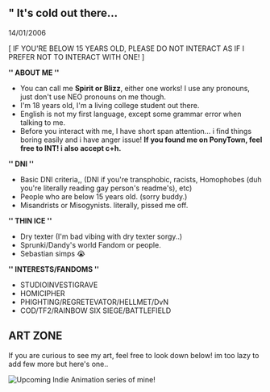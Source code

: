 ## " It's cold out there...
14/01/2006

[ IF YOU'RE BELOW 15 YEARS OLD, PLEASE DO NOT INTERACT AS IF I PREFER NOT TO INTERACT WITH ONE! ]

**'' ABOUT ME ''**
- You can call me **Spirit or Blizz**, either one works! I use any pronouns, just don't use NEO pronouns on me though.
- I'm 18 years old, I'm a living college student out there. 
- English is not my first language, except some grammar error when talking to me.
- Before you interact with me, I have short span attention... i find things boring easily and i have anger issue!
**If you found me on PonyTown, feel free to INT! i also accept c+h.**

**'' DNI ''**
- Basic DNI criteria,, (DNI if you're transphobic, racists, Homophobes (duh you're literally reading gay person's readme's), etc)
- People who are below 15 years old. (sorry buddy.)
- Misandrists or Misogynists. literally, pissed me off.
  
**'' THIN ICE ''**
- Dry texter (I'm bad vibing with dry texter sorgy..)
- Sprunki/Dandy's world Fandom or people.
- Sebastian simps :sob:

**'' INTERESTS/FANDOMS ''**
- STUDIOINVESTIGRAVE 
- HOMICIPHER
- PHIGHTING/REGRETEVATOR/HELLMET/DvN
- COD/TF2/RAINBOW SIX SIEGE/BATTLEFIELD

## ART ZONE
If you are curious to see my art, feel free to look down below! im too lazy to add few more but here's one..

<picture>
 <source media="(prefers-color-scheme: dark)" srcset="https://ibb.co.com/Ns8z2Yz">
 <img alt="Upcoming Indie Animation series of mine!" src="https://ibb.co.com/Ns8z2Yz">
</picture>
